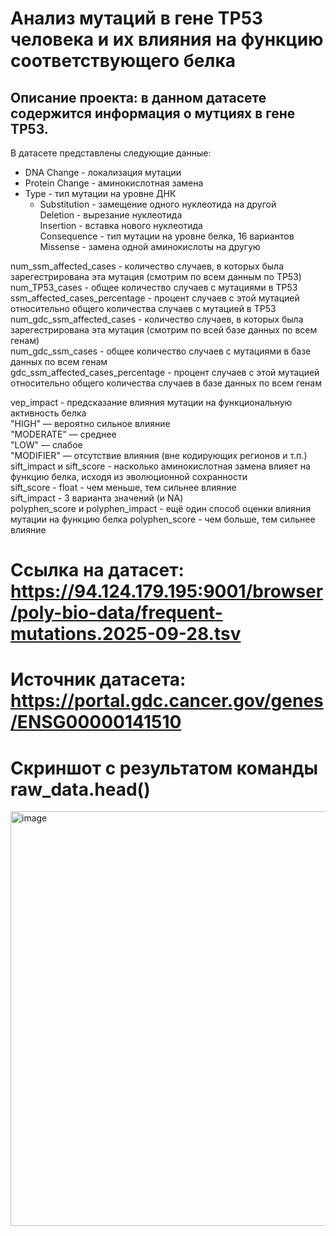 # Анализ мутаций в гене ТР53 человека и их влияния на функцию соответствующего белка
## Описание проекта: в данном датасете содержится информация о мутциях в гене TP53.
В датасете представлены следующие данные:
* DNA Change - локализация мутации  
* Protein Change - аминокислотная замена  
* Type - тип мутации на уровне ДНК
   * Substitution - замещение одного нуклеотида на другой  
  Deletion - вырезание нуклеотида  
  Insertion - вставка нового нуклеотида  
Consequence - тип мутации на уровне белка, 16 вариантов  
  Missense - замена одной аминокислоты на другую  

num_ssm_affected_cases - количество случаев, в которых была зарегестрирована эта мутация (смотрим по всем данным по TP53)  
num_TP53_cases - общее количество случаев с мутациями в TP53  
ssm_affected_cases_percentage - процент случаев с этой мутацией относительно общего количества случаев с мутацией в TP53  
num_gdc_ssm_affected_cases - количество случаев, в которых была зарегестрирована эта мутация (смотрим по всей базе данных по всем генам)  
num_gdc_ssm_cases - общее количество случаев с мутациями в базе данных по всем генам  
gdc_ssm_affected_cases_percentage - процент случаев с этой мутацией относительно общего количества случаев в базе данных по всем генам  

vep_impact - предсказание влияния мутации на функциональную активность белка  
  "HIGH" — вероятно сильное влияние  
  "MODERATE" — среднее  
  "LOW" — слабое  
  "MODIFIER" — отсутствие влияния (вне кодирующих регионов и т.п.)  
sift_impact и sift_score - насколько аминокислотная замена влияет на функцию белка, исходя из эволюционной сохранности  
  sift_score - float - чем меньше, тем сильнее влияние  
  sift_impact - 3 варианта значений (и NA)  
polyphen_score и polyphen_impact - ещё один способ оценки влияния мутации на функцию белка
  polyphen_score - чем больше, тем сильнее влияние

# Ссылка на датасет: https://94.124.179.195:9001/browser/poly-bio-data/frequent-mutations.2025-09-28.tsv
# Источник датасета: https://portal.gdc.cancer.gov/genes/ENSG00000141510

# Скриншот с результатом команды raw_data.head()
<img width="665" height="663" alt="image" src="https://github.com/user-attachments/assets/17c030d8-1aaa-4db1-a461-7d5185e82157" />


